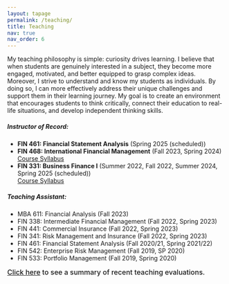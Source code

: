 ```yaml
---
layout: tapage
permalink: /teaching/
title: Teaching
nav: true
nav_order: 6
---
```


<p>My teaching philosophy is simple: curiosity drives learning. I believe that when students are genuinely interested in a subject, they become more engaged, motivated, and better equipped to grasp complex ideas. Moreover, I strive to understand and know my students as individuals. By doing so, I can more effectively address their unique challenges and support them in their learning journey. My goal is to create an environment that encourages students to think critically, connect their education to real-life situations, and develop independent thinking skills.</p>

##### Instructor of Record:

- **FIN 461: Financial Statement Analysis** (Spring 2025 (scheduled))
- **FIN 468: International Financial Management** (Fall 2023, Spring 2024)  
  <a href="/assets/pdf/FIN_468_Spring_2024_Syllabus.pdf" target="_blank">Course Syllabus</a>
- **FIN 331: Business Finance I** (Summer 2022, Fall 2022, Summer 2024, Spring 2025 (scheduled))  
  <a href="/assets/pdf/FIN_331_Summer2024_Syllabus.pdf" target="_blank">Course Syllabus</a>

##### Teaching Assistant:

- MBA 611: Financial Analysis (Fall 2023)
- FIN 338: Intermediate Financial Management (Fall 2022, Spring 2023)
- FIN 441: Commercial Insurance (Fall 2022, Spring 2023)
- FIN 341: Risk Management and Insurance (Fall 2022, Spring 2023)
- FIN 461: Financial Statement Analysis (Fall 2020/21, Spring 2021/22)
- FIN 542: Enterprise Risk Management (Fall 2019, SP 2020)
- FIN 533: Portfolio Management (Fall 2019, Spring 2020)

<span style="font-size: 16px; font-weight: 500;">
 <a href="https://drive.google.com/file/d/1CWWXD6zJnKqnXCLeCtOjdkBTq5cajCI8/view" target="_blank">Click here</a> to see a summary of recent teaching evaluations.
 </span>

